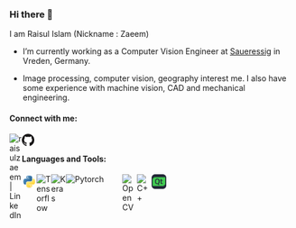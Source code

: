 ### Hi there 👋

I am Raisul Islam (Nickname : Zaeem)

- I’m currently working as a Computer Vision Engineer at [Saueressig](https://www.saueressig.com/) in Vreden, Germany.

- Image processing, computer vision, geography interest me. I also have some experience with machine vision, CAD and mechanical engineering.

#### Connect with me:

[<img align="left" alt="raisulzaeem | LinkedIn" width="22px" src="https://cdn.jsdelivr.net/npm/simple-icons@v3/icons/linkedin.svg" />](https://www.linkedin.com/in/raisulzaeem/)
[<img align="left" alt="raisulzaeem | Github" width="22px" src="https://raw.githubusercontent.com/github/explore/78df643247d429f6cc873026c0622819ad797942/topics/github/github.png" />](https://github.com/raisulzaeem)

<br />


#### Languages and Tools:

[<img align="left" alt="Python" width="26px" src="https://raw.githubusercontent.com/devicons/devicon/master/icons/python/python-original.svg" />]()
[<img align="left" alt="Tensorflow" width="26px" src="https://raw.githubusercontent.com/valohai/ml-logos/master/tensorflow-tf.svg" />]()
[<img align="left" alt="Keras" width="26px" src="https://raw.githubusercontent.com/valohai/ml-logos/master/keras.svg" />]()
[<img align="left" alt="Pytorch" width="100px" src="https://raw.githubusercontent.com/valohai/ml-logos/master/pytorch.svg" />]()
[<img align="left" alt="OpenCV" width="26px" src="https://github.com/opencv/opencv/blob/master/doc/opencv-logo2.png?raw=true" />]()
[<img align="left" alt="C++" width="26px" src="https://raw.githubusercontent.com/isocpp/logos/master/cpp_logo.svg" />]()
[<img align="left" alt="Qt" width="26px" src="https://github.com/tandpfun/skill-icons/blob/main/icons/QT-Dark.svg" />]()


<br />

<!--
**raisulzaeem/raisulzaeem** is a ✨ _special_ ✨ repository because its `README.md` (this file) appears on your GitHub profile.

Here are some ideas to get you started:

- 🔭 I’m currently working on ...
- 🌱 I’m currently learning ...
- 👯 I’m looking to collaborate on ...
- 🤔 I’m looking for help with ...
- 💬 Ask me about ...
- 📫 How to reach me: ...
- 😄 Pronouns: ...
- ⚡ Fun fact: ...
-->
